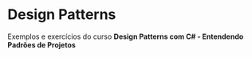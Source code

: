 # Design Patterns
Exemplos e exercícios do curso <b>Design Patterns com C# - Entendendo Padrões de Projetos</b>
